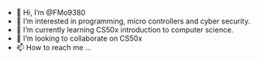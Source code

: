 - 👋 Hi, I’m @FMo9380
- 👀 I’m interested in programming, micro controllers and cyber security.
- 🌱 I’m currently learning CS50x introduction to computer science.
- 💞️ I’m looking to collaborate on CS50x
- 📫 How to reach me ...

<!---
FMo9380/FMo9380 is a ✨ special ✨ repository because its `README.md` (this file) appears on your GitHub profile.
You can click the Preview link to take a look at your changes.
--->

